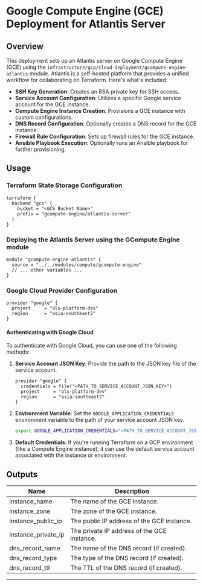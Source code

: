 
# Google Compute Engine (GCE) Deployment for Atlantis Server

## Overview

This deployment sets up an Atlantis server on Google Compute Engine (GCE) using the `infrastructure/gcp/cloud-deployment/gcompute-engine-atlantis` module. Atlantis is a self-hosted platform that provides a unified workflow for collaborating on Terraform. Here's what's included:

- **SSH Key Generation**: Creates an RSA private key for SSH access.
- **Service Account Configuration**: Utilizes a specific Google service account for the GCE instance.
- **Compute Engine Instance Creation**: Provisions a GCE instance with custom configurations.
- **DNS Record Configuration**: Optionally creates a DNS record for the GCE instance.
- **Firewall Rule Configuration**: Sets up firewall rules for the GCE instance.
- **Ansible Playbook Execution**: Optionally runs an Ansible playbook for further provisioning.

## Usage

### Terraform State Storage Configuration

```hcl
terraform {
  backend "gcs" {
    bucket = "<GCS Bucket Name>"
    prefix = "gcompute-engine/atlantis-server"
  }
}
```

### Deploying the Atlantis Server using the GCompute Engine module

```hcl
module "gcompute-engine-atlantis" {
  source = "../../modules/compute/gcompute-engine"
  // ... other variables ...
}
```

### Google Cloud Provider Configuration

```hcl
provider "google" {
  project     = "ols-platform-dev"
  region      = "asia-southeast2"
}
```

#### Authenticating with Google Cloud

To authenticate with Google Cloud, you can use one of the following methods:

1. **Service Account JSON Key**: Provide the path to the JSON key file of the service account.
   ```hcl
   provider "google" {
     credentials = file("<PATH_TO_SERVICE_ACCOUNT_JSON_KEY>")
     project     = "ols-platform-dev"
     region      = "asia-southeast2"
   }
   ```

2. **Environment Variable**: Set the `GOOGLE_APPLICATION_CREDENTIALS` environment variable to the path of your service account JSON key.
   ```bash
   export GOOGLE_APPLICATION_CREDENTIALS="<PATH_TO_SERVICE_ACCOUNT_JSON_KEY>"
   ```

3. **Default Credentials**: If you're running Terraform on a GCP environment (like a Compute Engine instance), it can use the default service account associated with the instance or environment.

## Outputs

| Name                        | Description                                          |
|-----------------------------|------------------------------------------------------|
| instance_name               | The name of the GCE instance.                        |
| instance_zone               | The zone of the GCE instance.                        |
| instance_public_ip          | The public IP address of the GCE instance.           |
| instance_private_ip         | The private IP address of the GCE instance.          |
| dns_record_name             | The name of the DNS record (if created).             |
| dns_record_type             | The type of the DNS record (if created).             |
| dns_record_ttl              | The TTL of the DNS record (if created).              |

---